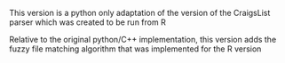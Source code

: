 This version is a python only adaptation of the version of the CraigsList parser which was created to be run from R

Relative to the original python/C++ implementation, this version adds the fuzzy file matching algorithm that was implemented for the R version
